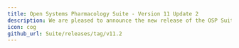 ```yaml
---
title: Open Systems Pharmacology Suite - Version 11 Update 2
description: We are pleased to announce the new release of the OSP Suite Version 11 Update 2 which is now available for download.
icon: cog
github_url: Suite/releases/tag/v11.2
---
```

